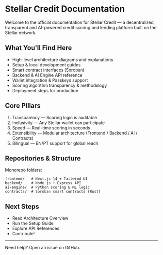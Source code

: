# Stellar Credit Documentation

Welcome to the official documentation for Stellar Credit — a decentralized, transparent and AI-powered credit scoring and lending platform built on the Stellar network.

## What You'll Find Here
- High-level architecture diagrams and explanations
- Setup & local development guides
- Smart contract interfaces (Soroban)
- Backend & AI Engine API reference
- Wallet integration & Passkeys support
- Scoring algorithm transparency & methodology
- Deployment steps for production

## Core Pillars
1. Transparency — Scoring logic is auditable
2. Inclusivity — Any Stellar wallet can participate
3. Speed — Real-time scoring in seconds
4. Extensibility — Modular architecture (Frontend / Backend / AI / Contracts)
5. Bilingual — EN/PT support for global reach

## Repositories & Structure
Monorepo folders:
```
frontend/   # Next.js 14 + Tailwind UI
backend/    # Node.js + Express API
ai-engine/  # Python scoring & ML logic
contracts/  # Soroban smart contracts (Rust)
```

## Next Steps
- Read Architecture Overview
- Run the Setup Guide
- Explore API References
- Contribute!

---
Need help? Open an issue on GitHub.
